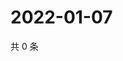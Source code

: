 # 2022-01-07

共 0 条

<!-- BEGIN WEIBO -->
<!-- 最后更新时间 Fri Jan 07 2022 15:14:49 GMT+0800 (China Standard Time) -->

<!-- END WEIBO -->
